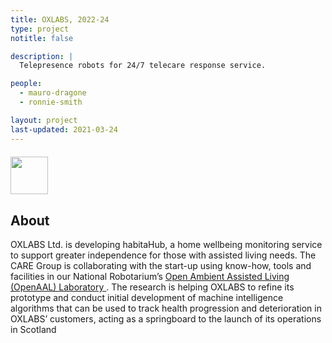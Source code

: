 ```yaml
---
title: OXLABS, 2022-24
type: project
notitle: false

description: |
  Telepresence robots for 24/7 telecare response service.

people:
  - mauro-dragone
  - ronnie-smith

layout: project
last-updated: 2021-03-24
---
```


<img style="padding-top:5pt;" src="https://care.hw.ac.uk/img/logos/oxlabs.png" height="60pt">

## About

<p>
OXLABS Ltd. is developing habitaHub, a home wellbeing monitoring service to support greater independence for those with assisted living needs. The CARE Group is collaborating with the start-up using know-how, tools and facilities in our National Robotarium’s <a href="http://openaal.com">Open Ambient Assisted Living (OpenAAL) Laboratory </a>. The research is helping OXLABS to refine its prototype and conduct initial development of machine intelligence algorithms that can be used to track health progression and deterioration in OXLABS’ customers, acting as a springboard to the launch of its operations in Scotland
</p>
